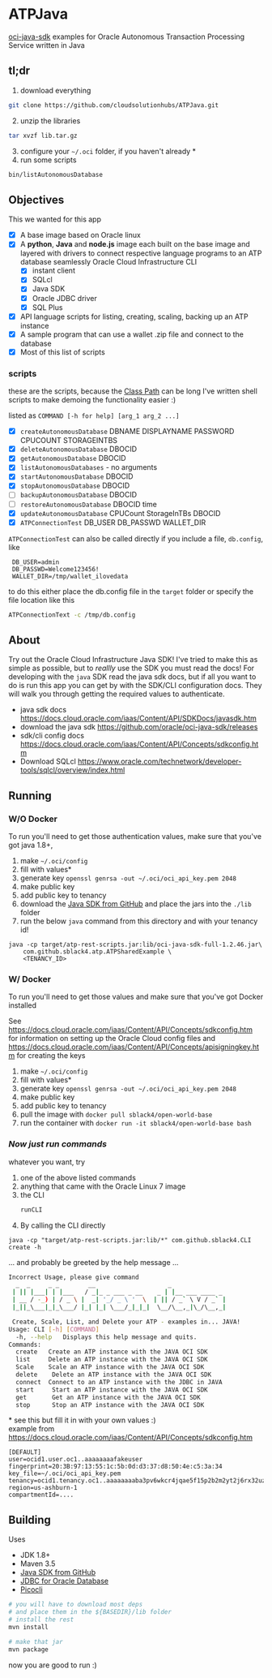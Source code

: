 # ATPJava
[oci-java-sdk](https://github.com/oracle/oci-java-sdk) examples for Oracle Autonomous Transaction Processing Service written in Java 

## tl;dr
1. download everything
```bash
git clone https://github.com/cloudsolutionhubs/ATPJava.git
```
2. unzip the libraries 
```bash
tar xvzf lib.tar.gz
```
3. configure your `~/.oci` folder, if you haven't already *
3. run some scripts
```bash
bin/listAutonomousDatabase
```


## Objectives 
This we wanted for this app
- [x] A base image based on Oracle linux
- [x]  A **python**, **Java** and **node.js** image each built on the base image and layered with drivers to connect respective language programs to an ATP database seamlessly Oracle Cloud Infrastructure CLI
    - [x] instant client
    - [x] SQLcl
    - [x] Java SDK
    - [x] Oracle JDBC driver
    - [x] SQL Plus 
- [x] API language scripts for listing, creating, scaling, backing up an ATP instance
- [x] A sample program that can use a wallet .zip file and connect to the database
- [x] Most of this list of scripts 

### scripts 
these are the scripts, 
because the [Class Path](https://docs.oracle.com/javase/tutorial/essential/environment/paths.html) can be long I've written shell scripts 
to make demoing the functionality easier :) 

listed as `COMMAND [-h for help] [arg_1 arg_2 ...]` 
- [x] `createAutonomousDatabase` DBNAME DISPLAYNAME PASSWORD CPUCOUNT STORAGEINTBS
- [x] `deleteAutonomousDatabase` DBOCID
- [x] `getAutonomousDatabase` DBOCID
- [x] `listAutonomousDatabases` - no arguments
- [x] `startAutonomousDatabase` DBOCID
- [x] `stopAutonomousDatabase` DBOCID
- [ ] `backupAutonomousDatabase` DBOCID
- [ ] `restoreAutonomousDatabase` DBOCID time
- [x] `updateAutonomousDatabase` CPUCount StorageInTBs DBOCID
- [x] `ATPConnectionTest` DB_USER DB_PASSWD WALLET_DIR

`ATPConnectionTest` can also be called directly 
if you include a file, `db.config`, like
```text
 DB_USER=admin
 DB_PASSWD=Welcome123456!
 WALLET_DIR=/tmp/wallet_ilovedata
```
to do this either place the db.config file in the `target` folder
or specify the file location like this 
```bash
ATPConnectionText -c /tmp/db.config
```

## About
Try out the Oracle Cloud Infrastructure Java SDK! I've tried to make this as simple as possible, but to *reallly* use the SDK you must read the docs! For developing with the `java` SDK read the java sdk docs, but if all you want to do is run this app you can get by with the SDK/CLI configuration docs. They will walk you through getting the required values to authenticate. 

- java sdk docs https://docs.cloud.oracle.com/iaas/Content/API/SDKDocs/javasdk.htm 
- download the java sdk https://github.com/oracle/oci-java-sdk/releases 
- sdk/cli config docs https://docs.cloud.oracle.com/iaas/Content/API/Concepts/sdkconfig.htm 
- Download SQLcl https://www.oracle.com/technetwork/developer-tools/sqlcl/overview/index.html 


## Running 

### W/O Docker
To run you'll need to get those authentication values, make sure that you've got java 1.8+, 

1. make    `~/.oci/config`
2. fill with values*
3. generate key `openssl genrsa -out ~/.oci/oci_api_key.pem 2048`
4. make public key
5. add public key to tenancy 
6. download the [Java SDK from GitHub](https://github.com/oracle/oci-java-sdk/releases) and place the jars into the `./lib` folder
7. run the below `java` command from this directory and with your tenancy id!

```
java -cp target/atp-rest-scripts.jar:lib/oci-java-sdk-full-1.2.46.jar\ 
    com.github.sblack4.atp.ATPSharedExample \
    <TENANCY_ID>
```


### W/ Docker
To run you'll need to get those values and make sure that you've got Docker installed

See https://docs.cloud.oracle.com/iaas/Content/API/Concepts/sdkconfig.htm for information 
on setting up the Oracle Cloud config files 
and https://docs.cloud.oracle.com/iaas/Content/API/Concepts/apisigningkey.htm for creating the keys 


1. make    `~/.oci/config`
2. fill with values*
3. generate key `openssl genrsa -out ~/.oci/oci_api_key.pem 2048`
4. make public key
5. add public key to tenancy 
6. pull the image with `docker pull sblack4/open-world-base`
9. run the container with `docker run -it sblack4/open-world-base bash`

### *Now just run commands* 
whatever you want, try

1. one of the above listed commands
2. anything that came with the Oracle Linux 7 image
2. the CLI 
    ```bash
    runCLI
    ```
3. By calling the CLI directly
```
java -cp "target/atp-rest-scripts.jar:lib/*" com.github.sblack4.CLI create -h
```
... and probably be greeted by the help message ...
```bash
Incorrect Usage, please give command
  _  _     _ _        __                    _               
 | || |___| | |___   / _|_ _ ___ _ __    _ | |__ ___ ____ _ 
 | __ / -_) | / _ \ |  _| '_/ _ \ '  \  | || / _` \ V / _` |
 |_||_\___|_|_\___/ |_| |_| \___/_|_|_|  \__/\__,_|\_/\__,_|

 Create, Scale, List, and Delete your ATP - examples in... JAVA!
Usage: CLI [-h] [COMMAND]
  -h, --help   Displays this help message and quits.
Commands:
  create   Create an ATP instance with the JAVA OCI SDK 
  list     Delete an ATP instance with the JAVA OCI SDK 
  Scale    Scale an ATP instance with the JAVA OCI SDK 
  delete    Delete an ATP instance with the JAVA OCI SDK 
  connect  Connect to an ATP instance with the JDBC in JAVA 
  start     Start an ATP instance with the JAVA OCI SDK 
  get       Get an ATP instance with the JAVA OCI SDK 
  stop      Stop an ATP instance with the JAVA OCI SDK 
```


\* see this but fill it in with your own values :)  
example from https://docs.cloud.oracle.com/iaas/Content/API/Concepts/sdkconfig.htm 
```
[DEFAULT]
user=ocid1.user.oc1..aaaaaaaafakeuser
fingerprint=20:3B:97:13:55:1c:5b:0d:d3:37:d8:50:4e:c5:3a:34
key_file=~/.oci/oci_api_key.pem
tenancy=ocid1.tenancy.oc1..aaaaaaaaba3pv6wkcr4jqae5f15p2b2m2yt2j6rx32uzr4h25vqstifsfdsq
region=us-ashburn-1
compartmentId=....
```


## Building 
Uses 
- JDK 1.8+
- Maven 3.5
- [Java SDK from GitHub](https://github.com/oracle/oci-java-sdk/releases)
- [JDBC for Oracle Database](https://www.oracle.com/technetwork/database/application-development/jdbc/downloads/index.html)
- [Picocli](https://picocli.info/)

```bash
# you will have to download most deps 
# and place them in the ${BASEDIR}/lib folder
# install the rest
mvn install 

# make that jar
mvn package
```

now you are good to run :) 


